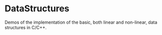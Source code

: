 # DataStructures
Demos of the implementation of the basic, both linear and non-linear, data structures in C/C++.
